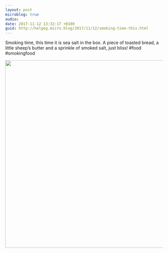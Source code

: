 ```yaml
---
layout: post
microblog: true
audio: 
date: 2017-11-12 13:32:17 +0100
guid: http://helgeg.micro.blog/2017/11/12/smoking-time-this.html
---
```

Smoking time, this time it is sea salt in the box. A piece of toasted bread, a little sheep’s butter and a sprinkle of smoked salt, just bliss! #food #smokingfood

<img src="http://microblog.helgegudmundsen.com/uploads/2018/3671ab0b89.jpg" width="600" height="600" />
